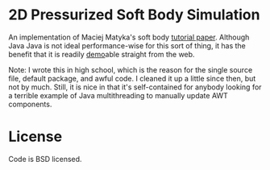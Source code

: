 2D Pressurized Soft Body Simulation
===================================

An implementation of Maciej Matyka's soft body
[tutorial paper](https://www.eclipse.org/m2e/). Although Java Java is not ideal
performance-wise for this sort of thing, it has the benefit that it is readily
[demo](http://smacke.net/pressure-softbody/soft_body.html)able straight from the web.

Note: I wrote this in high school, which is the reason for the single source
file, default package, and awful code. I cleaned it up a little since then, but
not by much.  Still, it is nice in that it's self-contained for anybody looking
for a terrible example of Java multithreading to manually update AWT
components.

License
=======

Code is BSD licensed.
